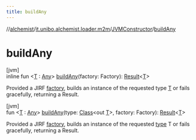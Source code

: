 ```yaml
---
title: buildAny
---
```

//[alchemist](../../../index.html)/[it.unibo.alchemist.loader.m2m](../index.html)/[JVMConstructor](index.html)/[buildAny](build-any.html)



# buildAny



[jvm]\
inline fun <[T](build-any.html) : [Any](https://kotlinlang.org/api/latest/jvm/stdlib/kotlin/-any/index.html)> [buildAny](build-any.html)(factory: Factory): [Result](https://kotlinlang.org/api/latest/jvm/stdlib/kotlin/-result/index.html)<[T](build-any.html)>



Provided a JIRF [factory](build-any.html), builds an instance of the requested type [T](build-any.html) or fails gracefully, returning a Result<T>.





[jvm]\
fun <[T](build-any.html) : [Any](https://kotlinlang.org/api/latest/jvm/stdlib/kotlin/-any/index.html)> [buildAny](build-any.html)(type: [Class](https://docs.oracle.com/javase/8/docs/api/java/lang/Class.html)<out [T](build-any.html)>, factory: Factory): [Result](https://kotlinlang.org/api/latest/jvm/stdlib/kotlin/-result/index.html)<[T](build-any.html)>



Provided a JIRF [factory](build-any.html), builds an instance of the requested [type](build-any.html) T or fails gracefully, returning a Result<T>.




